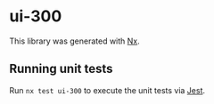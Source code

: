 # ui-300

This library was generated with [Nx](https://nx.dev).

## Running unit tests

Run `nx test ui-300` to execute the unit tests via [Jest](https://jestjs.io).
